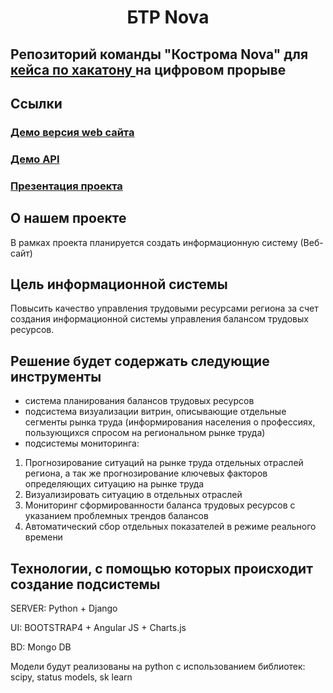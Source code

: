 <h1 align="center">БТР Nova</h1>
<h2>Репозиторий команды "Кострома Nova" для <a href="https://leadersofdigital.ru/cabinet/63011">кейса по хакатону </a>  на цифровом прорыве</h3>

## Ссылки
<h3><a href="http://13.79.21.196/#/main">Демо версия web сайта</a></h2>
<h3><a href="http://13.79.21.196:8080/api">Демо API</a></h2>
<h3><a href="https://www.canva.com/design/DAENbcz9wtg/L5HMZ6JowNa1aPIEelSkXw/view?utm_content=DAENbcz9wtg&utm_campaign=designshare&utm_medium=link&utm_source=publishpresent">Презентация проекта </a> </h3>

## О нашем проекте
В рамках проекта планируется создать информационную систему (Веб-сайт) 

## Цель информационной системы
Повысить качество управления трудовыми ресурсами региона за счет создания информационной системы управления балансом трудовых ресурсов.

## Решение будет содержать следующие инструменты
 * система планирования балансов трудовых ресурсов
 * подсистема визуализации витрин, описывающие отдельные сегменты рынка труда (информирования населения о профессиях, пользующихся спросом на региональном рынке труда)
 * подсистемы мониторинга:
  1. Прогнозирование ситуаций на рынке труда отдельных отраслей региона, а так же прогнозирование ключевых факторов определяющих ситуацию на рынке труда
  2. Визуализировать ситуацию в отдельных отраслей
  3. Мониторинг сформированности баланса трудовых ресурсов с указанием проблемных трендов балансов 
  4. Автоматический сбор отдельных показателей в режиме реального времени 

## Технологии, с помощью которых происходит создание подсистемы

SERVER: Python + Django 

UI: BOOTSTRAP4 + Angular JS + Charts.js

BD: Mongo DB

Модели будут реализованы на python с использованием библиотек: scipy, status models, sk learn
